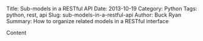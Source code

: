 Title: Sub-models in a RESTful API
Date: 2013-10-19
Category: Python
Tags: python, rest, api
Slug: sub-models-in-a-restful-api
Author: Buck Ryan
Summary: How to organize related models in a RESTful interface

Content
